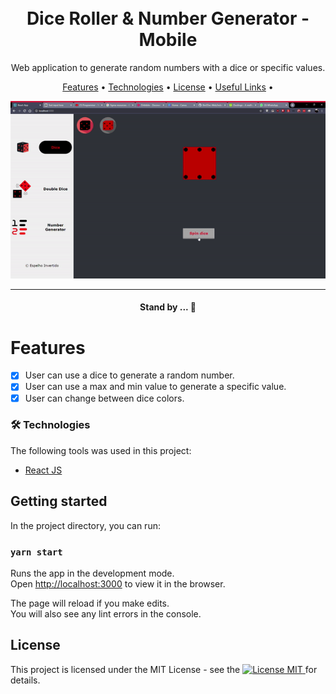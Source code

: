 <h1 align="center">
<br>
  Dice Roller & Number Generator - Mobile
</h1>

<p align="center">Web application to generate random numbers with a dice or specific values.</p>

<p align="center">
 <a href="#-features">Features</a> •
 <a href="#-tech">Technologies</a> • 
 <a href="#-license">License</a> • 
 <a href="#-license">Useful Links</a> • 
</p>

<p align="center">
  <img src="src/assets/readme/dice-roller.gif"/>
</p>

<hr />

<h4 align="center"> 
	Stand by ...  🚧
</h4>

# Features <a id="-features"></a>

-   [x] User can use a dice to generate a random number.
-   [x] User can use a max and min value to generate a specific value.
-   [x] User can change between dice colors.

### 🛠 Technologies <a id="-tech"></a>

The following tools was used in this project:
- [React JS](https://https://reactjs.org/)

## Getting started <a id="-start"></a>

In the project directory, you can run:

### `yarn start`

Runs the app in the development mode.<br />
Open [http://localhost:3000](http://localhost:3000) to view it in the browser.

The page will reload if you make edits.<br />
You will also see any lint errors in the console.

## License <a id="-license"></a>

<p>
	This project is licensed under the MIT License - see the  
  <a href="LICENSE">
    <img src="https://img.shields.io/badge/License-MIT-blue.svg" alt="License MIT">
  </a>
	for details.
</p>
